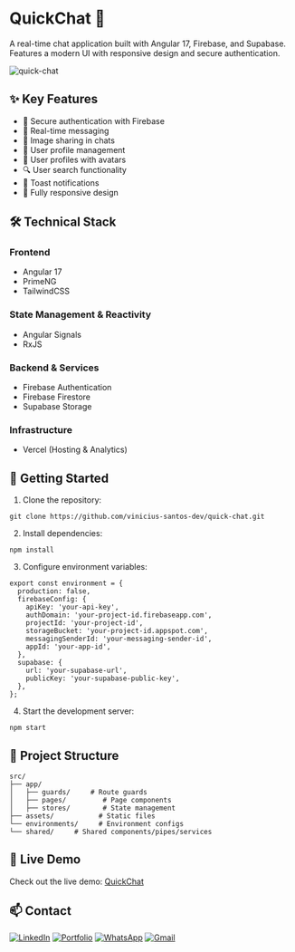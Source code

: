 # QuickChat 💬

A real-time chat application built with Angular 17, Firebase, and Supabase. <br />
Features a modern UI with responsive design and secure authentication.

<img src="https://github.com/user-attachments/assets/b076e84b-f473-41d4-a6c9-3f49b1b1b422" alt="quick-chat">

## ✨ Key Features

- 🔐 Secure authentication with Firebase
- 💬 Real-time messaging
- 📸 Image sharing in chats
- 👥 User profile management
- 👤 User profiles with avatars
- 🔍 User search functionality
- 🔔 Toast notifications
- 📱 Fully responsive design

## 🛠️ Technical Stack

### Frontend

- Angular 17
- PrimeNG
- TailwindCSS

### State Management & Reactivity

- Angular Signals
- RxJS

### Backend & Services

- Firebase Authentication
- Firebase Firestore
- Supabase Storage

### Infrastructure

- Vercel (Hosting & Analytics)

## 🚀 Getting Started

1. Clone the repository:

```
git clone https://github.com/vinicius-santos-dev/quick-chat.git
```

2. Install dependencies:

```
npm install
```

3. Configure environment variables:

```
export const environment = {
  production: false,
  firebaseConfig: {
    apiKey: 'your-api-key',
    authDomain: 'your-project-id.firebaseapp.com',
    projectId: 'your-project-id',
    storageBucket: 'your-project-id.appspot.com',
    messagingSenderId: 'your-messaging-sender-id',
    appId: 'your-app-id',
  },
  supabase: {
    url: 'your-supabase-url',
    publicKey: 'your-supabase-public-key',
  },
};
```

4. Start the development server:

```
npm start
```

## 🎯 Project Structure

```
src/
├── app/
│   ├── guards/     # Route guards
│   ├── pages/         # Page components
│   ├── stores/        # State management
├── assets/           # Static files
└── environments/     # Environment configs
└── shared/     # Shared components/pipes/services
```

## 🔗 Live Demo

Check out the live demo: [QuickChat](https://viniciusdev-quick-chat.vercel.app)

## 📫 Contact

[![LinkedIn](https://img.shields.io/badge/LinkedIn-0077B5?style=for-the-badge&logo=linkedin&logoColor=white)](https://www.linkedin.com/in/vinicius-santos-dev)
[![Portfolio](https://img.shields.io/badge/Portfolio-470FA3?style=for-the-badge&logo=About.me&logoColor=white)](https://www.viniciussantos.dev)
[![WhatsApp](https://img.shields.io/badge/WhatsApp-25D366?style=for-the-badge&logo=whatsapp&logoColor=white)](https://api.whatsapp.com/send?phone=5511984375850)
[![Gmail](https://img.shields.io/badge/Gmail-D14836?style=for-the-badge&logo=gmail&logoColor=white)](mailto:vinicius.ssantos.dev@gmail.com)